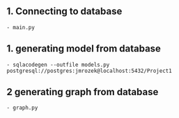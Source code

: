  ## 1. Connecting to database
    - main.py

 ## 1. generating model from database
    - sqlacodegen --outfile models.py postgresql://postgres:jmrozek@localhost:5432/Project1

 ## 2 generating graph from database
    - graph.py

